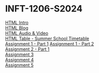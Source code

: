 # INFT-1206-S2024

[HTML Intro](/Class_Notes/HTML/HTML_Intro/index.html)<br>
[HTML Blog](/Class_Notes/HTML/HTML_Intro/blog.html)<br>
[HTML Audio & Video](/Class_Notes/HTML/HTML_Video_Audio/index.html)<br>
[HTML Table - Summer School Timetable](/Class_Notes/HTML/HTML_Tables/School_Timetable.html)<br>
[Assignment 1 - Part 1](Assignments/Assignment_1/Part_1_Letter_Markup/index.html)
[Assignment 1 - Part 2](https://brandonchhin.github.io/INFT-1206-S2024/Assignments/Assignment_1/Part_2_Document_Website_Structure/assets/assets/index.html)<br>
[Assignment 2 - Part 1](Assignments/Assignment_2/Part_1_Mozilla_Splash_Page/index.html)<br>
[Assignment 3](Assignments/Assignment_3)<br>
[Assignment 4](Assignments/Assignment_4)<br>
[Assignment 5](Assignments/Assignment_5)
